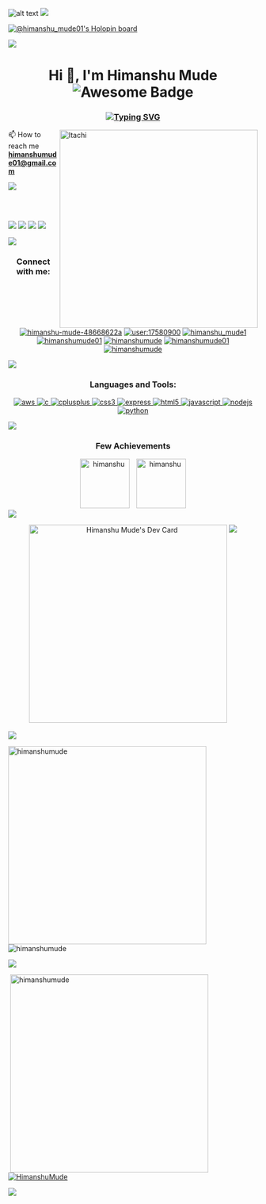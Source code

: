 ![alt text](https://res.cloudinary.com/practicaldev/image/fetch/s--YTgsVTF7--/c_imagga_scale,f_auto,fl_progressive,h_420,q_auto,w_1000/https://dev-to-uploads.s3.amazonaws.com/i/6vnsxy7g486k12yp4bhd.jpg)
<img src = "https://user-images.githubusercontent.com/73097560/115834477-dbab4500-a447-11eb-908a-139a6edaec5c.gif">

[![@himanshu_mude01's Holopin board](https://holopin.me/himanshu_mude01)](https://holopin.io/@himanshu_mude01)

<img src = "https://user-images.githubusercontent.com/73097560/115834477-dbab4500-a447-11eb-908a-139a6edaec5c.gif">
<h1 align="center">Hi 👋, I'm Himanshu Mude  <img src="https://cdn.rawgit.com/sindresorhus/awesome/d7305f38d29fed78fa85652e3a63e154dd8e8829/media/badge.svg" alt="Awesome Badge"/></h1>
<h3 align="center"><a href="https://git.io/typing-svg"><img src="https://readme-typing-svg.demolab.com?font=Fira+Code&duration=2500&pause=1000&center=true&width=435&lines=Competitive+Programming+%F0%9F%A7%91%E2%80%8D%F0%9F%92%BB;Cybersecurity+%F0%9F%8C%90;Backend+%F0%9F%97%84%EF%B8%8F;Gaming+%F0%9F%8E%AE" alt="Typing SVG" /></a></h3>

<img align="right" alt="Itachi" width="400" src="https://www.icegif.com/wp-content/uploads/itachi-icegif.gif">


📫 How to reach me **himanshumude01@gmail.com**

![](http://ForTheBadge.com/images/badges/built-with-love.svg)

<br>
<br>

![](https://komarev.com/ghpvc/?username=HimanshuMude&style=plastic)
![](https://img.shields.io/github/followers/HimanshuMude.svg?style=social&label=Follow&maxAge=2592000)
![](https://img.shields.io/badge/Linux-FCC624?style=for-the-badge&logo=linux&logoColor=black&style=plastic)
![](https://img.shields.io/badge/Windows-0078D6?style=for-the-badge&logo=windows&logoColor=white&style=plastic)

<img src = "https://user-images.githubusercontent.com/73097560/115834477-dbab4500-a447-11eb-908a-139a6edaec5c.gif">
<h3 align="center">Connect with me:</h3>
<p align="center">
<a href="https://linkedin.com/in/himanshu-mude-48668622a" target="blank"><img src="https://img.shields.io/badge/LinkedIn-0077B5?style=for-the-badge&logo=linkedin&logoColor=white&style=plastic" alt="himanshu-mude-48668622a"  /></a> <a href="https://stackoverflow.com/users/user:17580900" target="blank"><img src="https://img.shields.io/badge/Stack_Overflow-FE7A16?style=for-the-badge&logo=stack-overflow&logoColor=white&style=plastic" alt="user:17580900"  /></a> <a href="https://www.codechef.com/users/himanshu_mude1" target="blank"><img src="https://img.shields.io/badge/-CodeChef-5B4638?style=for-the-badge&logo=CodeChef&logoColor=white&style=plastic" alt="himanshu_mude1"  /></a> <a href="https://www.hackerrank.com/himanshumude01" target="blank"><img src="https://img.shields.io/badge/-Hackerrank-2EC866?style=for-the-badge&logo=HackerRank&logoColor=white&style=plastic" alt="himanshumude01"  /></a> <a href="https://codeforces.com/profile/himanshumude" target="blank"><img src="https://img.shields.io/badge/Codeforces-445f9d?style=for-the-badge&logo=Codeforces&logoColor=white&style=plastic" alt="himanshumude"  /></a> <a href="https://www.leetcode.com/himanshumude01" target="blank"><img src="https://img.shields.io/badge/-LeetCode-FFA116?style=for-the-badge&logo=LeetCode&logoColor=black&style=plastic" alt="himanshumude01"  /></a> <a href="https://dev.to/himanshumude" target="blank"><img src="https://img.shields.io/badge/dev.to-0A0A0A?style=for-the-badge&logo=devdotto&logoColor=white&style=plastic" alt="himanshumude"  /></a>
</p>

<img src = "https://user-images.githubusercontent.com/73097560/115834477-dbab4500-a447-11eb-908a-139a6edaec5c.gif">


<h3 align="center">Languages and Tools:</h3>

<p align="center"> <a href="https://aws.amazon.com" target="_blank" rel="noreferrer"> <img src="https://img.shields.io/badge/Amazon_AWS-232F3E?style=for-the-badge&logo=amazon-aws&logoColor=white&style=plastic" alt="aws" /> </a> <a href="https://www.cprogramming.com/" target="_blank" rel="noreferrer"> <img src="https://img.shields.io/badge/C-00599C?style=for-the-badge&logo=c&logoColor=white&style=plastic" alt="c" /> </a> <a href="https://www.w3schools.com/cpp/" target="_blank" rel="noreferrer"> <img src="https://img.shields.io/badge/C%2B%2B-00599C?style=for-the-badge&logo=c%2B%2B&logoColor=white&style=plastic" alt="cplusplus"/> </a> <a href="https://www.w3schools.com/css/" target="_blank" rel="noreferrer"> <img src="https://img.shields.io/badge/CSS-239120?&style=for-the-badge&logo=css3&logoColor=white&style=plastic" alt="css3"/> </a> <a href="https://expressjs.com" target="_blank" rel="noreferrer"> <img src="https://img.shields.io/badge/Express.js-404D59?style=for-the-badge&style=plastic" alt="express"/> </a> <a href="https://www.w3.org/html/" target="_blank" rel="noreferrer"> <img src="https://img.shields.io/badge/HTML-239120?style=for-the-badge&logo=html5&logoColor=white&style=plastic" alt="html5" /> </a> <a href="https://developer.mozilla.org/en-US/docs/Web/JavaScript" target="_blank" rel="noreferrer"> <img src="https://img.shields.io/badge/JavaScript-F7DF1E?style=for-the-badge&logo=JavaScript&logoColor=white&style=plastic" alt="javascript" /> </a> <a href="https://nodejs.org" target="_blank" rel="noreferrer"> <img src="https://img.shields.io/badge/Node.js-43853D?style=for-the-badge&logo=node.js&logoColor=white&style=plastic" alt="nodejs"/> </a> <a href="https://www.python.org" target="_blank" rel="noreferrer"> <img src="https://img.shields.io/badge/Python-3776AB?style=for-the-badge&logo=python&logoColor=white&style=plastic" alt="python" /> </a> 
  
<!-- <a href="https://unity.com/" target="_blank" rel="noreferrer"> <img src="https://www.vectorlogo.zone/logos/unity3d/unity3d-icon.svg" alt="unity" width="40" height="40"/> </a>  -->
  <!-- <a href="https://git-scm.com/" target="_blank" rel="noreferrer"> <img src="https://www.vectorlogo.zone/logos/git-scm/git-scm-icon.svg" alt="git" width="40" height="40"/> </a>  -->
    
<!-- <a href="https://www.linux.org/" target="_blank" rel="noreferrer"> <img src="https://raw.githubusercontent.com/devicons/devicon/master/icons/linux/linux-original.svg" alt="linux" width="40" height="40"/> </a>  -->

</p>
<!-- https://leetcard.jacoblin.cool/himanshumude01?theme=dark&font=Nunito&ext=heatmap -->

<img src = "https://user-images.githubusercontent.com/73097560/115834477-dbab4500-a447-11eb-908a-139a6edaec5c.gif">

<!-- Badges  -->
<h3 align="center">Few Achievements</h3>

<!-- 100 Days Batch 2022 -->
<div align="center" style="text-align: center;">
  <a href="https://leetcode.com/himanshumude01/" target="_blank" style="display: inline-block; margin-right: 10px;">
    <img src="https://leetcode.com/static/images/badges/2022/gif/2022-annual-100.gif" alt="himanshu" height="100" width="100" />
  </a>
  <a href="https://leetcode.com/himanshumude01/" target="_blank" style="display: inline-block;">
    <img src="https://leetcode.com/static/images/badges/2022/gif/2022-12.gif" alt="himanshu" height="100" width="100" />
  </a>
</div>

<img src = "https://user-images.githubusercontent.com/73097560/115834477-dbab4500-a447-11eb-908a-139a6edaec5c.gif">
<div align="center">
<p float="center">
  <a href="https://app.daily.dev/h1mu"><img src="https://api.daily.dev/devcards/6e3422f4b1a445e49cf9f4c459ab149c.png?r=634" width="400" alt="Himanshu Mude's Dev Card"/></a>
<img  align=top flex-grow=1 src="https://leetcard.jacoblin.cool/himanshumude01?ext=activity&theme=dark&font=nunito" />
</p>
</div>

<img src = "https://user-images.githubusercontent.com/73097560/115834477-dbab4500-a447-11eb-908a-139a6edaec5c.gif">

<p> 
<img align="left" src="https://github-readme-stats.vercel.app/api/top-langs?username=himanshumude&show_icons=true&theme=radical&locale=en&layout=compact" alt="himanshumude"  width=400px/>
  <img align="center" src="https://github-readme-streak-stats.herokuapp.com/?user=himanshumude&theme=radical" alt="himanshumude" />
</p>

<img src = "https://user-images.githubusercontent.com/73097560/115834477-dbab4500-a447-11eb-908a-139a6edaec5c.gif">

<p>&nbsp;<img align="top" src="https://github-readme-stats.vercel.app/api?username=himanshumude&show_icons=true&theme=radical&locale=en" alt="himanshumude" flex-grow=1 width= 400px />
<a href="https://github.com/ryo-ma/github-profile-trophy"><img src="https://github-profile-trophy.vercel.app/?username=HimanshuMude&theme=radical&margin-h=30&margin-w=30&column=3&no-bg=true" alt="HimanshuMude" /></a> 
</p>

<img src = "https://user-images.githubusercontent.com/73097560/115834477-dbab4500-a447-11eb-908a-139a6edaec5c.gif">

<!--[![HimanshuMude's Github Activity Graph](https://github-readme-activity-graph.cyclic.app/graph?username=HimanshuMude&bg_color=0d1117&color=ff10f0&line=ff00ae&point=ffffff&area=true&hide_border=true)](https://github.com/ashutosh00710/github-readme-activity-graph)-->
